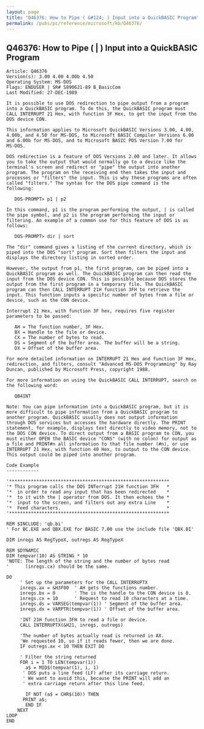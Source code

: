 ```yaml
---
layout: page
title: "Q46376: How to Pipe ( &#124; ) Input into a QuickBASIC Program"
permalink: /pubs/pc/reference/microsoft/kb/Q46376/
---
```


## Q46376: How to Pipe ( &#124; ) Input into a QuickBASIC Program

	Article: Q46376
	Version(s): 3.00 4.00 4.00b 4.50
	Operating System: MS-DOS
	Flags: ENDUSER | SR# S890621-89 B_BasicCom
	Last Modified: 27-DEC-1989
	
	It is possible to use DOS redirection to pipe output from a program
	into a QuickBASIC program. To do this, the QuickBASIC program must
	CALL INTERRUPT 21 Hex, with function 3F Hex, to get the input from the
	DOS device CON.
	
	This information applies to Microsoft QuickBASIC Versions 3.00, 4.00,
	4.00b, and 4.50 for MS-DOS, to Microsoft BASIC Compiler Versions 6.00
	and 6.00b for MS-DOS, and to Microsoft BASIC PDS Version 7.00 for
	MS-DOS.
	
	DOS redirection is a feature of DOS Versions 2.00 and later. It allows
	you to take the output that would normally go to a device like the
	terminal's screen and redirect or "pipe" the output into another
	program. The program on the receiving end then takes the input and
	processes or "filters" the input. This is why these programs are often
	called "filters." The syntax for the DOS pipe command is the
	following:
	
	   DOS-PROMPT> p1 | p2
	
	In this command, p1 is the program performing the output, | is called
	the pipe symbol, and p2 is the program performing the input or
	filtering. An example of a common use for this feature of DOS is as
	follows:
	
	   DOS-PROMPT> dir | sort
	
	The "dir" command gives a listing of the current directory, which is
	piped into the DOS "sort" program. Sort then filters the input and
	displays the directory listing in sorted order.
	
	However, the output from p1, the first program, can be piped into a
	QuickBASIC program as well. The QuickBASIC program can then read the
	input from the DOS device CON. This is possible because DOS stores the
	output from the first program in a temporary file. The QuickBASIC
	program can then CALL INTERRUPT 21H function 3FH to retrieve the
	input. This function inputs a specific number of bytes from a file or
	device, such as the CON device.
	
	Interrupt 21 Hex, with function 3F hex, requires five register
	parameters to be passed:
	
	   AH = The function number, 3F Hex.
	   BX = Handle to the file or device.
	   CX = The number of bytes to read.
	   DS = Segment of the buffer area. The buffer will be a string.
	   DX = Offset of the buffer area.
	
	For more detailed information on INTERRUPT 21 Hex and function 3F Hex,
	redirection, and filters, consult "Advanced MS-DOS Programming" by Ray
	Duncan, published by Microsoft Press, copyright 1988.
	
	For more information on using the QuickBASIC CALL INTERRUPT, search on
	the following word:
	
	   QB4INT
	
	Note: You can pipe information into a QuickBASIC program, but it is
	more difficult to pipe information from a QuickBASIC program to
	another program. QuickBASIC usually does not output information
	through DOS services but accesses the hardware directly. The PRINT
	statement, for example, displays text directly to video memory, not to
	the DOS CON device. To direct output from a BASIC program to CON, you
	must either OPEN the BASIC device "CONS" (with no colon) for output as
	a file and PRINT#n all information to that file number (#n), or use
	INTERRUPT 21 Hex, with function 40 Hex, to output to the CON device.
	This output could be piped into another program.
	
	Code Example
	------------
	
	'***********************************************************
	'* This program calls the DOS INTerrupt 21H function 3FH   *
	'*  in order to read any input that has been redirected    *
	'*  to it with the | operator from DOS. It then echoes the *
	'*  input to the screen, and filters out any extra Line    *
	'*  Feed characters.                                       *
	'***********************************************************
	
	REM $INCLUDE: 'qb.bi'
	' For BC.EXE and QBX.EXE for BASIC 7.00 use the include file 'QBX.BI'
	
	DIM inregs AS RegTypeX, outregs AS RegTypeX
	
	REM $DYNAMIC
	DIM tempvar(10) AS STRING * 10
	'NOTE: The length of the string and the number of bytes read
	'      (inregs.cx) should be the same.
	
	DO
	     ' Set up the parameters for the CALL INTERRUPTX
	     inregs.ax = &H3F00  ' AH gets the functions number.
	     inregs.bx = 0       ' The is the handle to the CON device is 0.
	     inregs.cx = 10      ' Request to read 10 characters at a time.
	     inregs.ds = VARSEG(tempvar(1)) ' Segment of the buffer area.
	     inregs.dx = VARPTR(tempvar(1)) ' Offset of the buffer area.
	
	     'INT 21H function 3FH to read a file or device.
	     CALL INTERRUPTX(&H21, inregs, outregs)
	
	     'The number of bytes actually read is returned in AX.
	     'We requested 10, so if it reads fewer, then we are done.
	     IF outregs.ax < 10 THEN EXIT DO
	
	     ' Filter the string returned
	     FOR i = 1 TO LEN(tempvar(1))
	       a$ = MID$(tempvar(1), i, 1)
	      ' DOS puts a line feed (LF) after its carriage return.
	      ' We want to avoid this, because the PRINT will add an
	      ' extra carriage return after this line feed.
	
	       IF NOT (a$ = CHR$(10)) THEN
	      PRINT a$;
	       END IF
	    NEXT
	LOOP
	END
